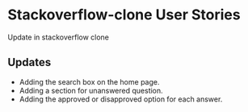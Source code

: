 # Stackoverflow-clone User Stories

Update in stackoverflow clone

## Updates

- Adding the search box on the home page.
- Adding a section for unanswered question.
- Adding the approved or disapproved option for each answer.
